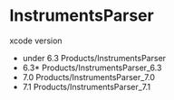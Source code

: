 # InstrumentsParser
xcode version
* under 6.3 Products/InstrumentsParser
* 6.3* Products/InstrumentsParser_6.3
* 7.0 Products/InstrumentsParser_7.0
* 7.1 Products/InstrumentsParser_7.1
